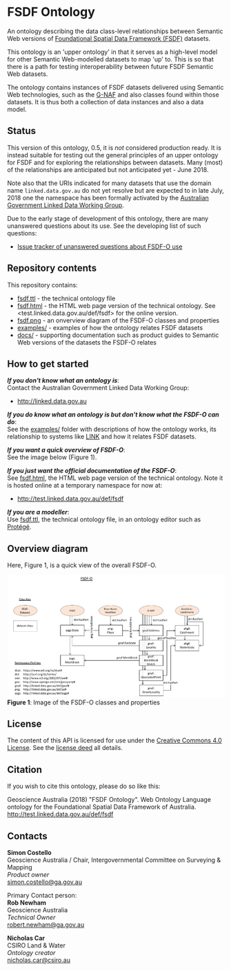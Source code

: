 # FSDF Ontology
An ontology describing the data class-level relationships between Semantic Web versions of [Foundational Spatial Data Framework (FSDF)](http://fsdf.org.au) datasets.

This ontology is an 'upper ontology' in that it serves as a high-level model for other Semantic Web-modelled datasets to map 'up' to. This is so that there is a path for testing interoperability between future FSDF Semantic Web datasets.

The ontology contains instances of FSDF datasets delivered using Semantic Web technologies, such as the [G-NAF](http://gnafld.net) and also classes found within those datasets. It is thus both a collection of data instances and also a data model.

## Status
This version of this ontology, 0.5, it is *not* considered production ready. It is instead suitable for testing out the general principles of an upper ontology for FSDF and for exploring the relationships between datasets. Many (most) of the relationships are anticipated but not anticipated yet - June 2018.

Note also that the URIs indicated for many datasets that use the domain name `linked.data.gov.au` do not yet resolve but are expected to in late July, 2018 one the namespace has been formally activated by the [Australian Government Linked Data Working Group](http://linked.data.gov.au).

Due to the early stage of development of this ontology, there are many unanswered questions about its use. See the developing list of such questions:

* [Issue tracker of unanswered questions about FSDF-O use](https://github.com/geoscienceaustralia/fsdf-ont/issues)


## Repository contents
This repository contains:

* [fsdf.ttl](fsdf.ttl) - the technical ontology file
* [fsdf.html](fsdf.html) - the HTML web page version of the technical ontology. See <test.linked.data.gov.au/def/fsdf> for the online version.
* [fsdf.png](fsdf.png) - an onverview diagram of the FSDF-O classes and properties
* [examples/](examples/examples.md) - examples of how the ontology relates FSDF datasets
* [docs/](docs/) - supporting documentation such as product guides to Semantic Web versions of the datasets the FSDF-O relates


## How to get started
***If you don't know what an ontology is***:  
Contact the Australian Government Linked Data Working Group:

* <http://linked.data.gov.au>

***If you do know what an ontology is but don't know what the FSDF-O can do***:  
See the [examples/](examples/) folder with descriptions of how the ontology works, its relationship to systems like [LINK](https://link.fsdf.org.au) and how it relates FSDF datasets.

***If you want a quick overview of FSDF-O***:  
See the image below (Figure 1).

***If you just want the official documentation of the FSDF-O***:  
See [fsdf.html](fsdf.html), the HTML web page version of the technical ontology. Note it is hosted online at a temporary namespace for now at:

* <http://test.linked.data.gov.au/def/fsdf>

***If you are a modeller***:  
Use [fsdf.ttl](fsdf.ttl), the technical ontology file, in an ontology editor such as [Protégé](http://protege.stanford.edu/).


## Overview diagram
Here, Figure 1, is a quick view of the overall FSDF-O.

![FSDF-O image](fsdf.png)  
**Figure 1**: Image of the FSDF-O classes and properties


## License
The content of this API is licensed for use under the [Creative Commons 4.0 License](https://creativecommons.org/licenses/by/4.0/). See the [license deed](LICENSE) all details.


## Citation
If you wish to cite this ontology, please do so like this:

Geoscience Australia (2018) "FSDF Ontology". Web Ontology Language ontology for the Foundational Spatial Data Framework of Australia. http://test.linked.data.gov.au/def/fsdf


## Contacts
**Simon Costello**  
Geoscience Australia / Chair, Intergovernmental Committee on Surveying & Mapping  
*Product owner*  
<simon.costello@ga.gov.au>  

Primary Contact person:  
**Rob Newham**  
Geoscience Australia  
*Technical Owner*  
<robert.newham@ga.gov.au>  

**Nicholas Car**  
CSIRO Land & Water  
*Ontology creator*  
<nicholas.car@csiro.au>
